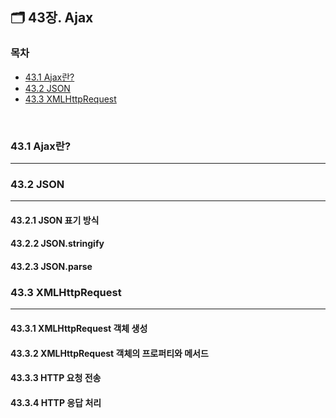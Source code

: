 ## 🗂️ 43장. Ajax

### 목차
- [43.1 Ajax란?](#43.1)
- [43.2 JSON](#43.2)
- [43.3 XMLHttpRequest](#43.3)
<br />

### 43.1 Ajax란?<a name="43.1"></a>
---


### 43.2 JSON<a name="43.2"></a>
---

#### 43.2.1 JSON 표기 방식
#### 43.2.2 JSON.stringify
#### 43.2.3 JSON.parse

### 43.3 XMLHttpRequest<a name="43.2"></a>
---

#### 43.3.1 XMLHttpRequest 객체 생성
#### 43.3.2 XMLHttpRequest 객체의 프로퍼티와 메서드
#### 43.3.3 HTTP 요청 전송
#### 43.3.4 HTTP 응답 처리